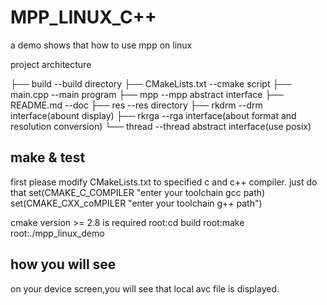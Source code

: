# MPP_LINUX_C++
a demo shows that how to use mpp on linux

project architecture

├── build   --build directory
├── CMakeLists.txt      --cmake script
├── main.cpp            --main program
├── mpp                 --mpp abstract interface
├── README.md           --doc
├── res                 --res directory
├── rkdrm               --drm interface(abount display)
├── rkrga               --rga interface(about format and resolution conversion)
└── thread              --thread abstract interface(use posix)

## make & test
first please modify CMakeLists.txt to specified c and c++ compiler.
just do that
    set(CMAKE_C_COMPILER "enter your toolchain gcc path)
    set(CMAKE_CXX_coMPILER "enter your toolchain g++ path")

cmake version >= 2.8 is required
root:cd build
root:make
root:./mpp_linux_demo

## how you will see
on your device screen,you will see that local avc file
is displayed.

